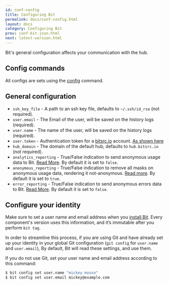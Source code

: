 ```yaml
---
id: conf-config
title: Configuring Bit
permalink: docs/conf-config.html
layout: docs
category: Configuring Bit
prev: conf-bit-json.html
next: latest-version.html
---
```


Bit's general configuration affects your communication with the hub.

## Config commands

All configs are sets using the [config](/docs/cli-config.html) command.

## General configuration

* `ssh_key_file` - A path to an ssh key file, defaults to `~/.ssh/id_rsa` (not required).
* `user.email` - The Email of the user, will be saved on the history logs (required).
* `user.name` - The name of the user, will be saved on the history logs (required).
* `user.token` - Authentication token for a [bitsrc.io](https://bitsrc.io) account. [As shown here](/docs/setup-authentication.html)
* `hub_domain` - The domain of the default hub, defaults to `hub.bitsrc.io` (not required).
* `analytics_reporting` - True/False indication to send anonymous usage data to Bit. [Read More](/docs/conf-analytics.html). By default it is set to `false`.
* `anonymous_reporting` - True/False indication to remove all masks on anonymous usage data, rendering it not-anonymous. [Read more](/docs/conf-analytics.html). By default it is set to `true`.
* `error_reporting` - True/False indication to send anonymous errors data to Bit. [Read More](/docs/conf-analytics.html). By default it is set to `false`.


## Configure your identity

Make sure to set a user name and email address when you [install Bit](/docs/installing-bit.html). Every component's version uses this information, and it’s immutable after you perform `bit tag`.

In order to streamline this process, if you are using Git and have already set up your identity in your global Git configuration (`git config` for `user.name` and `user.email`), By default, Bit will read these settings, and use them.

If you do not use Git, set your user name and email address according to this command:

```bash
$ bit config set user.name "mickey mouse"
$ bit config set user.email mickey@example.com
```

